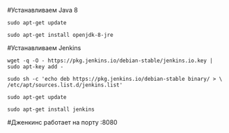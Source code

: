 #Устанавливаем Java 8

`sudo apt-get update`

`sudo apt-get install openjdk-8-jre`


#Устанавливаем Jenkins

`wget -q -O - https://pkg.jenkins.io/debian-stable/jenkins.io.key | sudo apt-key add -`

`sudo sh -c 'echo deb https://pkg.jenkins.io/debian-stable binary/ > \
    /etc/apt/sources.list.d/jenkins.list'`

`sudo apt-get update`

`sudo apt-get install jenkins`

#Дженкинс работает на порту :8080
